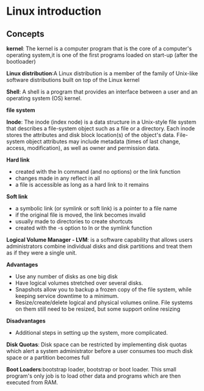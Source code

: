 # Linux introduction

## Concepts

**kernel**: The kernel is a computer program that is the core of a computer's operating system,it is one of the first programs loaded on start-up (after the bootloader)

**Linux distribution**:A Linux distribution is a member of the family of Unix-like software distributions built on top of the Linux kernel

**Shell**: A shell is a program that provides an interface between a user and an operating system (OS) kernel.

**file system** 

**Inode**: The inode (index node) is a data structure in a Unix-style file system that describes a file-system object such as a file or a directory. Each inode stores the attributes and disk block location(s) of the object's data. File-system object attributes may include metadata (times of last change, access, modification), as well as owner and permission data.

**Hard link**
- created with the ln command (and no options) or the link function
- changes made in any reflect in all
- a file is accessible as long as a hard link to it remains

**Soft link**
- a symbolic link (or symlink or soft link) is a pointer to a file name
- if the original file is moved, the link becomes invalid
- usually made to directories to create shortcuts
- created with the -s option to ln or the symlink function

**Logical Volume Manager - LVM**: is a software capability that allows users
administrators combine individual disks and disk partitions and treat them
as if they were a single unit.

**Advantages**
- Use any number of disks as one big disk
- Have logical volumes stretched over several disks.
- Snapshots allow you to backup a frozen copy of the file system, while keeping service downtime to a minimum.
- Resize/create/delete logical and physical volumes online. File systems on them still need to be resized, but some support online resizing

**Disadvantages**
- Additional steps in setting up the system, more complicated.


**Disk Quotas**: Disk space can be restricted by implementing disk quotas which alert a system administrator before a user consumes too much disk space or a partition becomes full

**Boot Loaders**:bootstrap loader, bootstrap or boot loader. This small program's only job is to load other data and programs which are then executed from RAM.
